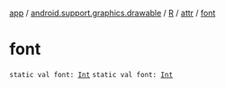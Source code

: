 [app](../../../index.md) / [android.support.graphics.drawable](../../index.md) / [R](../index.md) / [attr](index.md) / [font](./font.md)

# font

`static val font: `[`Int`](https://kotlinlang.org/api/latest/jvm/stdlib/kotlin/-int/index.html)
`static val font: `[`Int`](https://kotlinlang.org/api/latest/jvm/stdlib/kotlin/-int/index.html)